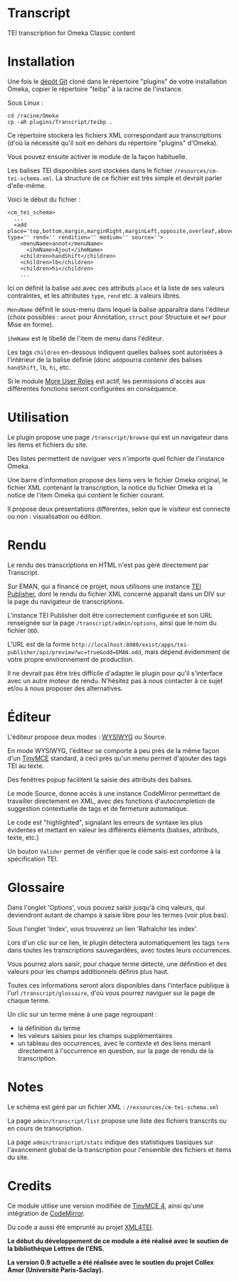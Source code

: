 # Transcript
TEI transcription for Omeka Classic content

# Installation

Une fois le [dépôt Git](https://github.com/ENS-ITEM/Transcript/) cloné dans le répertoire "plugins" de votre installation Omeka, copier le répertoire "teibp" à la racine de l'instance.

Sous Linux :

```
cd /racine/Omeka
cp -aR plugins/Transcript/teibp . 
```

Ce répertoire stockera les fichiers XML correspondant aux transcriptions (d'où la nécessité qu'il soit en dehors du répertoire "plugins" d'Omeka).

Vous pouvez ensuite activer le module de la façon habituelle.

Les balises TEI disponibles sont stockées dans le fichier `/resources/cm-tei-schema.xml`. La structure de ce fichier est très simple et devrait parler d'elle-même.

Voici le début du fichier :

```
<cm_tei_schema>
  ...
  <add place='top,bottom,margin,marginRight,marginLeft,opposite,overleaf,above,right,below,left,inline,inspace' type='' rend='' rendition='' medium='' source=''>
    <menuName>annot</menuName>
	  <ihmName>Ajout</ihmName>
    <children>handShift</children>
    <children>lb</children>
    <children>hi</children>
    ...

```

Ici on définit la balise `add` avec ces attributs `place` et la liste de ses valeurs contraintes, et les attributes `type`, `rend` etc. à valeurs libres.

`MenuName` définit le sous-menu dans lequel la balise apparaîtra dans l'éditeur (choix possibles : `annot` pour Annotation, `struct` pour Structure et `mef` pour Mise en forme).

`ìhmName` est le libellé de l'item de menu dans l'éditeur.

Les tags `children` en-dessous indiquent quelles balises sont autorisées à l'intérieur de la balise définie (donc `add`pourra contenir des balises `handShift`, `lb`, `hi`, etc.


Si le module [More User Roles](https://github.com/ebellempire/MoreUserRoles) est actif, les permissions d'accès aux différentes fonctions seront configurées en conséquence.

# Utilisation

Le plugin propose une page `/transcript/browse` qui est un navigateur dans les items et fichiers du site. 

Des listes permettent de naviguer vers n'importe quel fichier de l'instance Omeka.

Une barre d'information propose des liens vers le fichier Omeka original, le fichier XML contenant la transcription, la notice du fichier Omeka et la notice de l'item Omeka qui contient le fichier courant.

Il propose deux présentations différentes, selon que le visiteur est connecté ou non : visualisation ou édition.

# Rendu

Le rendu des transcriptions en HTML n'est pas géré directement par Transcript.

Sur EMAN, qui a financé ce projet, nous utilisons une instance [TEI Publisher](https://teipublisher.com), dont le rendu du fichier XML concerné apparaît dans un DIV sur la page du navigateur de transcriptions. 

L'instance TEI Publisher doit être correctement configurée et son URL renseignée sur la page `/transcript/admin/options`, ainsi que le nom du fichier `ODD`.

L'URL est de la forme `http://localhost:8080/exist/apps/tei-publisher/api/preview?wc=true&odd=EMAN.odd`, mais dépend évidemment de votre propre environnement de production.

Il ne devrait pas être très difficile d'adapter le plugin pour qu'il s'interface avec un autre moteur de rendu. N'hésitez pas à nous contacter à ce sujet et/ou à nous proposer des alternatives.

# Éditeur

L'éditeur propose deux modes : [WYSIWYG](https://fr.wikipedia.org/wiki/What_you_see_is_what_you_get) ou Source.

En mode WYSIWYG, l'éditeur se comporte à peu près de la même façon d'un [TinyMCE](https://www.tiny.cloud/) standard, à ceci près qu'un menu permet d'ajouter des tags TEI au texte.

Des fenêtres popup facilitent la saisie des attributs des balises.

Le mode Source, donne accès à une instance CodeMirror permettant de travailler directement en XML, avec des fonctions d'autocompletion de suggestion contextuelle de tags et de fermeture automatique. 

Le code est  "highlighted", signalant les erreurs de syntaxe les plus évidentes et mettant en valeur les différents éléments (balises, attributs, texte, etc.)

Un bouton `Valider` permet  de vérifier que le code saisi est conforme à la spécification TEI.


# Glossaire

Dans l'onglet 'Options', vous pouvez saisir jusqu'à cinq valeurs, qui deviendront autant de champs à saisie libre pour les termes (voir plus bas).

Sous l'onglet 'Index', vous trouverez un lien 'Rafraîchir les index'.

Lors d'un clic sur ce lien, le plugin détectera automatiquement les tags `term` dans toutes les transcriptions sauvegardées, avec toutes leurs occurrences.

Vous pourrez alors saisir, pour chaque terme détecté, une définition et des valeurs pour les champs additionnels définis plus haut.

Toutes ces informations seront alors disponibles dans l'interface publique à l'url `/transcript/glossaire`, d'où vous pourrez naviguer sur la page de chaque terme. 

Un clic sur un terme mène à une page regroupant :

- la définition du terme
- les valeurs saisies pour les champs supplémentaires
- un tableau des occurrences, avec le contexte et des liens menant directement à l'occurrence en question, sur la page de rendu de la transcription.


# Notes

Le schéma est géré par un fichier XML : `/ressources/cm-tei-schema.xml`

La page `admin/transcript/list` propose une liste des fichiers transcrits ou en cours de transcription.

La page `admin/transcript/stats` indique des statistiques basiques sur l'avancement global de la transcription pour l'ensemble des fichiers et items du site.

# Credits

Ce module utilise une version modifiée de [TinyMCE 4](https://www.tiny.cloud/), ainsi qu'une intégration de [CodeMirror](https://codemirror.net/).

Du code a aussi été emprunté au projet [XML4TEI](https://orazionelson.github.io/CodeMirrorXML4TEI/).

**Le début du développement de ce module a été réalisé avec le soutien de la bibliothèque Lettres de l'ENS.**

**La version 0.9 actuelle a été réalisée avec le soutien du projet Collex Amor (Université Paris-Saclay).**
